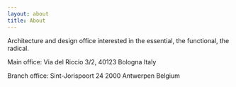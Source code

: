 ```yaml
---
layout: about
title: About
---
```

Architecture and design office interested in the essential, the functional, the radical.

Main office: 
Via del Riccio 3/2, 
40123 Bologna Italy

Branch office: 
Sint-Jorispoort 24
2000 Antwerpen
Belgium 
